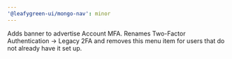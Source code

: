 ```yaml
---
'@leafygreen-ui/mongo-nav': minor
---
```


Adds banner to advertise Account MFA. Renames Two-Factor Authentication -> Legacy 2FA and removes this menu item for users that do not already have it set up.
